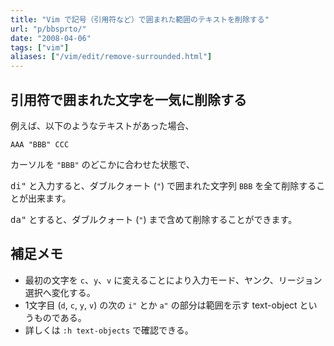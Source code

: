 ```yaml
---
title: "Vim で記号（引用符など）で囲まれた範囲のテキストを削除する"
url: "p/bbsprto/"
date: "2008-04-06"
tags: ["vim"]
aliases: ["/vim/edit/remove-surrounded.html"]
---
```


引用符で囲まれた文字を一気に削除する
----

例えば、以下のようなテキストがあった場合、

```
AAA "BBB" CCC
```

カーソルを `"BBB"` のどこかに合わせた状態で、

<kbd>d</kbd><kbd>i</kbd><kbd>"</kbd> と入力すると、ダブルクォート (`"`) で囲まれた文字列 `BBB` を全て削除することが出来ます。

<kbd>d</kbd><kbd>a</kbd><kbd>"</kbd> とすると、ダブルクォート (`"`) まで含めて削除することができます。


補足メモ
----

- 最初の文字を `c`、`y`、`v` に変えることにより入力モード、ヤンク、リージョン選択へ変化する。
- 1文字目 (`d`, `c`, `y`, `v`) の次の `i"` とか `a"` の部分は範囲を示す text-object というものである。
- 詳しくは `:h text-objects` で確認できる。

